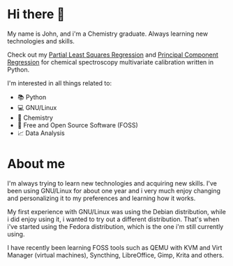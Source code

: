 # Hi there 👋



My name is John, and i'm a Chemistry graduate. Always learning new technologies and skills. 

Check out my [Partial Least Squares Regression](https://github.com/JLFernandes11/PLS-Regression-Chemistry) and [Principal Component Regression](https://github.com/JLFernandes11/PCR-Chemistry) for chemical spectroscopy multivariate calibration written in Python. 

I'm interested in all things related to: 

- 📚 Python
- 💻 GNU/Linux
- 🌱 Chemistry
- 📄 Free and Open Source Software (FOSS)
- 📈 Data Analysis

# About me 

I'm always trying to learn new technologies and acquiring new skills. I've been using GNU/Linux for about one year and i very much enjoy changing and personalizing it to my preferences and learning how it works. 

My first experience with GNU/Linux was using the Debian distribution, while i did enjoy using it, i wanted to try out a different distribution. That's when i've started using the Fedora distribution, which is the one i'm still currently using. 

I have recently been learning FOSS tools such as QEMU with KVM and Virt Manager (virtual machines), Syncthing, LibreOffice, Gimp, Krita and others. 
